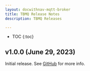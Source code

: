```yaml
---
layout: docwithnav-mqtt-broker
title: TBMQ Release Notes
description: TBMQ Releases

---
```


* TOC
{:toc}

## v1.0.0 (June 29, 2023)

Initial release. See [GitHub](https://github.com/thingsboard/tbmq#tbmq) for more info.
